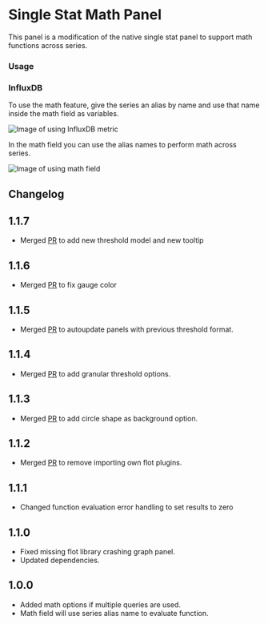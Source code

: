 # Single Stat Math Panel

This panel is a modification of the native single stat panel to support math functions across series.

### Usage

### InfluxDB

To use the math feature, give the series an alias by name and use that name inside the math field as variables. 

![Image of using InfluxDB metric](https://raw.github.com/black-mirror-1/singlestat-math/master/src/img/readme/influx_metric.png)

In the math field you can use the alias names to perform math across series.

![Image of using math field](https://raw.github.com/black-mirror-1/singlestat-math/master/src/img/readme/math_field.png)

## Changelog

## 1.1.7
* Merged [PR](https://github.com/black-mirror-1/singlestat-math/pull/29) to add new threshold model and new tooltip 

## 1.1.6
* Merged [PR](https://github.com/black-mirror-1/singlestat-math/pull/17) to fix gauge color

## 1.1.5
* Merged [PR](https://github.com/black-mirror-1/singlestat-math/pull/12) to autoupdate panels with previous threshold format.

## 1.1.4
* Merged [PR](https://github.com/black-mirror-1/singlestat-math/pull/9) to add granular threshold options.

## 1.1.3
* Merged [PR](https://github.com/black-mirror-1/singlestat-math/pull/6) to add circle shape as background option.

## 1.1.2
* Merged [PR](https://github.com/black-mirror-1/singlestat-math/pull/5) to remove importing own flot plugins.

## 1.1.1
* Changed function evaluation error handling to set results to zero

## 1.1.0
* Fixed missing flot library crashing graph panel.
* Updated dependencies.

## 1.0.0

* Added math options if multiple queries are used.
* Math field will use series alias name to evaluate function. 
